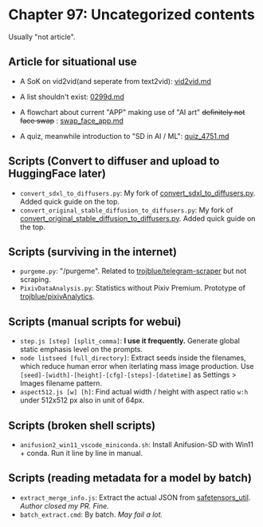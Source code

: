 # Chapter 97: Uncategorized contents #

Usually "not article".

## Article for situational use ##

- A SoK on vid2vid(and seperate from text2vid): [vid2vid.md](vid2vid.md)

- A list shouldn't exist: [0299d.md](0299d.md)

- A flowchart about current "APP" making use of "AI art" ~~definitely not face swap~~ : [swap_face_app.md](swap_face_app.md)

- A quiz, meanwhile introduction to "SD in AI / ML": [quiz_4751.md](./quiz_4751.md)

## Scripts (Convert to diffuser and upload to HuggingFace later) ##

- `convert_sdxl_to_diffusers.py`: My fork of [convert_sdxl_to_diffusers.py](https://github.com/Linaqruf/sdxl-model-converter/blob/main/convert_sdxl_to_diffusers.py). Added quick guide on the top.
- `convert_original_stable_diffusion_to_diffusers.py`: My fork of [convert_original_stable_diffusion_to_diffusers.py](https://github.com/huggingface/diffusers/blob/main/scripts/convert_original_stable_diffusion_to_diffusers.py). Added quick guide on the top.

## Scripts (surviving in the internet) ##

- `purgeme.py`: "/purgeme". Related to [trojblue/telegram-scraper](https://github.com/trojblue/telegram-scraper) but not scraping.
- `PixivDataAnalysis.py`: Statistics without Pixiv Premium. Prototype of [trojblue/pixivAnalytics](https://github.com/trojblue/pixivAnalytics).

## Scripts (manual scripts for webui) ##

- `step.js [step] [split_comma]`: **I use it frequently.** Generate global static emphasis level on the prompts.
- `node listseed [full_directory]`: Extract seeds inside the filenames, which reduce human error when iterlating mass image production. Use `[seed]-[width]-[height]-[cfg]-[steps]-[datetime]` as Settings > Images filename pattern.
- `aspect512.js [w] [h]`: Find actual width / height with aspect ratio `w:h` under 512x512 px also in unit of 64px.

## Scripts (broken shell scripts) ##

- `anifusion2_win11_vscode_miniconda.sh`: Install Anifusion-SD with Win11 + conda. Run it line by line in manual.

## Scripts (reading metadata for a model by batch) ##

- `extract_merge_info.js`: Extract the actual JSON from [safetensors_util](https://github.com/by321/safetensors_util). *Author closed my PR. Fine.*
- `batch_extract.cmd`: By batch. *May fail a lot.*